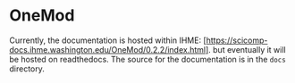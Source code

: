 # OneMod

Currently, the documentation is hosted within 
IHME: [https://scicomp-docs.ihme.washington.edu/OneMod/0.2.2/index.html].
but eventually it will be hosted on readthedocs.
The source for the documentation is in the `docs` directory.

